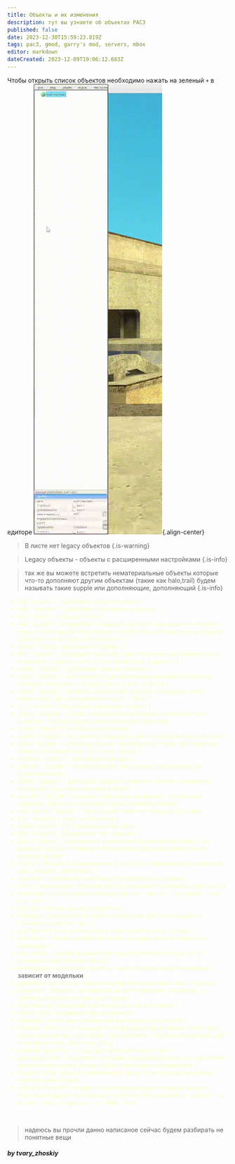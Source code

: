 ```yaml
---
title: Объекты и их изменения
description: тут вы узнаете об объектах PAC3
published: false
date: 2023-12-30T15:59:23.819Z
tags: pac3, gmod, garry's mod, servers, mbox
editor: markdown
dateCreated: 2023-12-09T19:06:12.683Z
---
```


Чтобы открыть список объектов необходимо нажать на зеленый `+` в едиторе
![pac3_objects.gif](/pac3/pac3_objects.gif){.align-center}
> В листе нет legacy объектов
{.is-warning}

> Legacy объекты - объекты с расширенными настройками
{.is-info}

> так же вы можете встретить нематериальные объекты которые что-то дополняют другим объектам (такие как halo,trail)
будем называть такие supple или дополняющие, дополняющий
{.is-info}

<font color="#fbffc5">

- fog ^supple^ ( добавляет туман на объект )
- halo ^supple^ ( добавляет свечение на объект )
- text ^object^ ( создает текст )
- flex ^supple^ ( параметр с помощью которого вы можете изменять лицо и тело вашего персонажа по пресетам которые есть в аддоне {работает не на все playermodel's} )
- beam ^object^ (добавляет верёвку )
- link ^supple^ ( соединяет свойства двух объектов {например если поменять у одного цвет то и поменяеться у другого } )
- shake ^supple^ ( добавляет тряску объекту )
- proxy ^supple^ ( инструмент для изменений значений например позиции чтобы волосы дергались будто от ветра )
- event ^supple^ ( триггер создающий событие например если у персонажа 0hp то появляется текст : "R.I.P" )
- clip ^supple^ ( визуально разрезает объект )
- group ^supple^ ( группа куда вы можете кидать объекты и при измене с группой будут изменяться все объекты)
- decal ^object^ ( граффити на объекте )
- sound ^supple^ ( вы можете издавать звук из галереи звуков в игре )
- bone ^supple^ ( если ваш объект ragdoll или это ваш персонаж вы можете изменять ему кости как хотите )
- woohoo ^object^ ( летающая цензура )
- camera ^supple^ ( камера вашего персонажа или камера для переключения )
- effect ^supple^ ( добавляет эффект на выбор объекту например : большой_огонь или большой_всплеск )
- weapon ^supple^ ( оружие персонажа например : вы можете спрятать оружие и персонаж будет стрелять ничем )
- web sound ^supple^ ( проигрывает звук но только по ссылке )
- trail ^supple^ ( след за объектом )
- sprite ^object^ ( 2d летающая текстура )
- light ^supple^ ( Добавляет свет объекту )
- jiggle ^supple^ ( задержка в изменение значении например : вы можете сделать питомца который при ходьбе за вами немного приопаздывает )
- model ( Объект который можно полностью редактировать изменяя цвет, модель, материал. )
- geasture ( изменение жестов для рэгдоллов и игроков )
- entity ( изменение объектов тоисть вы можете изменять настройки )
- command ( консольная команда `работает только с тригерами такие как event` )
- physics ( делает физику объектам )
- holdtype ( вы можете изменить анимации действий ходьбы и стояние на месте и т.д. )
- sunbeams ( лучи солнца будто ваш объект и есть солнце )
- animation ( анимации для объектов которым можно приписать анимацию )
- face poser ( делает выражение лица объектам которые могут принимать выражение лица )
- bodygroup ( изменение группы частей тела на вашей модельки <font color="gray"><b>зависит от модельки</b></font> )
- particles ( sprit-(ы) которые которые выстреливают как из пушки )
- projectile ( объекты которые вы можете выбрать по выбору, и сделать их виде снаряда для пушки  )
- submaterial ( материал для любой детали в объекте )
- motion blur ( размытие при движении )
- material ( очень настраиваемый материал для объекта )
- material refract ( С помощью этой функции игрок может настроить такие параметры, как индекс преломления, глубина искажения, цвет и прозрачность объектов. И т.д. )
- material eyerefract ( подойдет для материала глаз )
- poseparameter ( параметр который контролирует позу или движение модели персонажа хорошо будет подходить в анимациях )
- player config ( конфиг изменяющий вашего персонажа например изменяя цвет крови )
- player movement (  конфиг позволяющий редоктировать ващего персонажа даруя его большой скорости или прыжка `не работает на многих sanbox серверах и на MBOX тоже`  )


</font>

<br>

<blockquote class="block"> <p>надеюсь вы прочли данно написаное сейчас будем разбирать не понятные вещи</p> </blockquote>


##### **by tvary_zhoskiy**